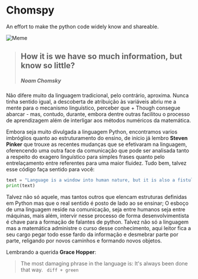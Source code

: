 # Chomspy
An effort to make the python code widely know and shareable.

![Meme](https://miro.medium.com/max/1284/1*Jzzxrhl0uGWD1USctYOzyg.jpeg)

> ## How it is we have so much information, but know so little?
> ##### Noam Chomsky

Não difere muito da linguagem tradicional, pelo contrário, aproxima. Nunca tinha sentido igual, a descoberta de atribuição às variáveis abriu me a mente para o mecanismo linguístico, perceber que + Though  consegue abarcar - mas, contudo, durante, embora dentre outras facilitou o processo de aprendizagem além de interligar aos métodos numéricos da matemática.

Embora seja muito divulgada a linguagem Python, encontramos varios imbróglios quanto ao estruturamento do ensino, de início já lembro **Steven Pinker** que trouxe as recentes mudanças que se efetivaram  na linguagem, oferencendo uma outra face da comunicação que pode ser analisada tanto a respeito do exagero linguístico para simples frases quanto pelo entrelaçamento entre referentes para uma maior fluidez. Tudo bem, talvez esse código faça sentido para você:

```python
text = "Language is a window into human nature, but it is also a fistula, an open wound through which we're exposed to an infectious world."
print(text)
```

Talvez não só aquele, mas tantos outros que elencam estruturas definidas em Python mas que o real sentido é posto de lado ao se ensinar; O esboço de uma linguagem reside na comunicação, seja entre humanos seja entre máquinas, mais além, intervir nesse processo de forma desenvolvimentista é chave para a formação de falantes de python. Talvez não só a linguagem mas a matemática administre o curso desse conhecimento, aqui leitor fica a seu cargo pegar todo esse fardo da informação e desmebrar parte por parte, religando por novos caminhos e formando novos objetos.

Lembrando a querida **Grace Hopper**:
>The most damaging phrase in the language is: It's always been done that way.
``` diff + green```
